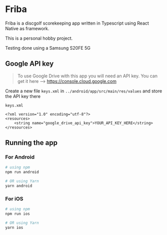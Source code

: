 # Friba

Friba is a discgolf scorekeeping app written in Typescript using React Native as framework.

This is a personal hobby project.

Testing done using a Samsung S20FE 5G

## Google API key

>To use Google Drive with this app you will need an API key. You can get it here --> https://console.cloud.google.com

Create a new file `keys.xml` in `../android/app/src/main/res/values` and store the API key there

`keys.xml`

```
<?xml version="1.0" encoding="utf-8"?>
<resources>
    <string name="google_drive_api_key">YOUR_API_KEY_HERE</string>
</resources>
```

## Running the app

### For Android

```bash
# using npm
npm run android

# OR using Yarn
yarn android
```

### For iOS

```bash
# using npm
npm run ios

# OR using Yarn
yarn ios
```